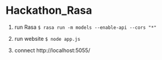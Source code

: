 # Hackathon_Rasa

1. run Rasa
   ```$ rasa run -m models --enable-api --cors "*"```
   
2. run website
   ```$ node app.js```

3. connect http://localhost:5055/
